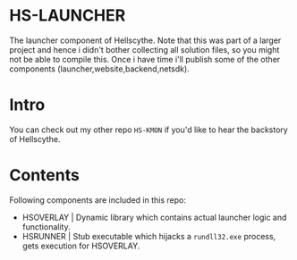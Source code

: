 # HS-LAUNCHER
The launcher component of Hellscythe. Note that this was part of a larger project and hence i didn't bother collecting all solution files, so you might not be able to compile this. Once i have time i'll publish some of the other components (launcher,website,backend,netsdk).

# Intro
You can check out my other repo `HS-KMON` if you'd like to hear the backstory of Hellscythe.

# Contents
Following components are included in this repo:
  - HSOVERLAY | Dynamic library which contains actual launcher logic and functionality.
  - HSRUNNER | Stub executable which hijacks a `rundll32.exe` process, gets execution for HSOVERLAY.
